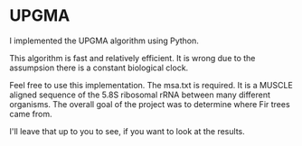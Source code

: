 # UPGMA

I implemented the UPGMA algorithm using Python.

This algorithm is fast and relatively efficient. It is wrong due to the assumpsion there is a constant biological clock.

Feel free to use this implementation. The msa.txt is required. It is a MUSCLE aligned sequence of the 5.8S ribosomal rRNA between many different organisms. The overall goal of the project was to determine where Fir trees came from.

I'll leave that up to you to see, if you want to look at the results.

